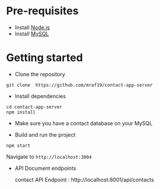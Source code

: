 # Pre-requisites

- Install [Node.js](https://nodejs.org/en/)
- Install [MySQL](https://www.apachefriends.org/download.html)

# Getting started

- Clone the repository

```
git clone  https://github.com/mraf19/contact-app-server
```

- Install dependencies

```
cd contact-app-server
npm install
```

- Make sure you have a contact database on your MySQL

- Build and run the project

```
npm start
```

Navigate to `http://localhost:3004`

- API Document endpoints

  contact API Endpoint : http://localhost:8001/api/contacts
